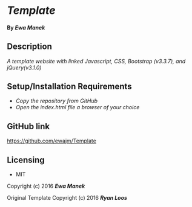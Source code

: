 # _Template_

#### By _Ewa Manek_

## Description

_A template website with linked Javascript, CSS, Bootstrap (v3.3.7), and jQuery(v3.1.0)_

## Setup/Installation Requirements

* _Copy the repository from GitHub_
* _Open the index.html file a browser of your choice_

## GitHub link

https://github.com/ewajm/Template

## Licensing

* MIT

Copyright (c) 2016 **_Ewa Manek_**

Original Template Copyright (c) 2016 **_Ryan Loos_**
